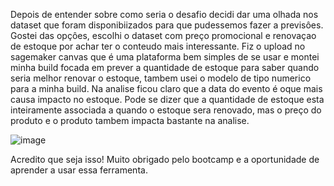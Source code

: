 Depois de entender sobre como seria o desafio decidi dar uma olhada nos dataset que foram disponibiizados para que pudessemos fazer a previsôes. Gostei das opçôes, escolhi o dataset com preço promocional e renovaçao de estoque por achar ter o conteudo mais interessante. Fiz o upload no sagemaker canvas que é uma plataforma bem simples de se usar e montei minha build focada em prever a quantidade de estoque para saber quando seria melhor renovar o estoque, tambem usei o modelo de tipo numerico para a minha build. Na analise ficou claro que a data do evento é oque mais causa impacto no estoque. Pode se dizer que a quantidade de estoque esta inteiramente associada a quando o estoque sera renovado, mas o preço do produto e o produto tambem impacta bastante na analise.

![image](https://github.com/user-attachments/assets/249ae539-55a1-4eb4-83ec-54561421c493)

Acredito que seja isso! Muito obrigado pelo bootcamp e a oportunidade de aprender a usar essa ferramenta.
